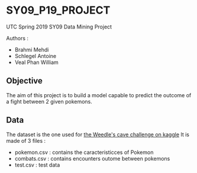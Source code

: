 # SY09_P19_PROJECT

UTC Spring 2019 SY09 Data Mining Project

Authors :
 - Brahmi Mehdi
 - Schlegel Antoine
 - Veal Phan William

## Objective

The aim of this project is to build a model capable to predict the outcome of a fight between
2 given pokemons.

## Data

The dataset is the one used for 
[the Weedle's cave challenge on kaggle](https://www.kaggle.com/terminus7/pokemon-challenge)
It is made of 3 files :
- pokemon.csv : contains the caracteristicces of Pokemon
- combats.csv : contains encounters outome between pokemons
- test.csv : test data